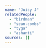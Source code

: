 ```yaml
---
name: "Juicy J"
relatedPeople:
  - "birdman"
  - "sean-combs"
  - "tyga"
  - "ashanti"
sources: []
---
```


